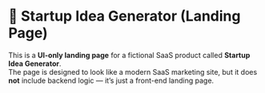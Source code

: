 # 🚀 Startup Idea Generator (Landing Page)

This is a **UI-only landing page** for a fictional SaaS product called **Startup Idea Generator**.  
The page is designed to look like a modern SaaS marketing site, but it does **not** include backend logic — it’s just a front-end landing page.
